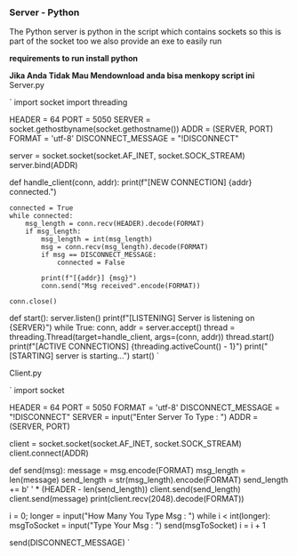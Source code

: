 ### Server - Python


The Python server is python in the script which contains sockets so this is part of the socket too
we also provide an exe to easily run

**requirements to run install python**

**Jika Anda Tidak Mau Mendownload anda bisa menkopy script ini**
Server.py

`
import socket 
import threading

HEADER = 64
PORT = 5050
SERVER = socket.gethostbyname(socket.gethostname())
ADDR = (SERVER, PORT)
FORMAT = 'utf-8'
DISCONNECT_MESSAGE = "!DISCONNECT"

server = socket.socket(socket.AF_INET, socket.SOCK_STREAM)
server.bind(ADDR)

def handle_client(conn, addr):
    print(f"[NEW CONNECTION] {addr} connected.")

    connected = True
    while connected:
        msg_length = conn.recv(HEADER).decode(FORMAT)
        if msg_length:
            msg_length = int(msg_length)
            msg = conn.recv(msg_length).decode(FORMAT)
            if msg == DISCONNECT_MESSAGE:
                connected = False

            print(f"[{addr}] {msg}")
            conn.send("Msg received".encode(FORMAT))

    conn.close()
def start():
    server.listen()
    print(f"[LISTENING] Server is listening on {SERVER}")
    while True:
        conn, addr = server.accept()
        thread = threading.Thread(target=handle_client, args=(conn, addr))
        thread.start()
        print(f"[ACTIVE CONNECTIONS] {threading.activeCount() - 1}")
print("[STARTING] server is starting...")
start()
`

Client.py

`
import socket

HEADER = 64
PORT = 5050
FORMAT = 'utf-8'
DISCONNECT_MESSAGE = "!DISCONNECT"
SERVER = input("Enter Server To Type : ")
ADDR = (SERVER, PORT)

client = socket.socket(socket.AF_INET, socket.SOCK_STREAM)
client.connect(ADDR)

def send(msg):
    message = msg.encode(FORMAT)
    msg_length = len(message)
    send_length = str(msg_length).encode(FORMAT)
    send_length += b' ' * (HEADER - len(send_length))
    client.send(send_length)
    client.send(message)
    print(client.recv(2048).decode(FORMAT))

i = 0;
longer = input("How Many You Type Msg : ")
while i < int(longer):
	msgToSocket = input("Type Your Msg : ")
	send(msgToSocket)
	i = i + 1

send(DISCONNECT_MESSAGE)
`
